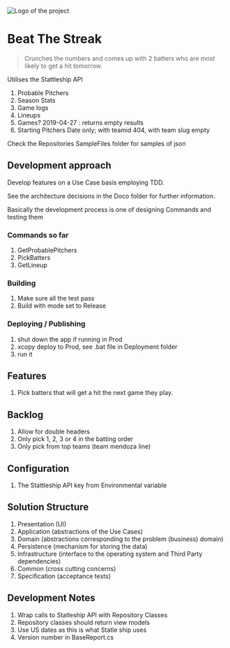 ﻿![Logo of the project](https://raw.githubusercontent.com/jehna/readme-best-practices/master/sample-logo.png)

# Beat The Streak
> Crunches the numbers and comes up with 2 batters who are most likely to get a hit tomorrow.

Utilises the Stattleship API
 1. Probable Pitchers
 2. Season Stats
 3. Game logs
 4. Lineups
 5. Games?  2019-04-27 : returns empty results
 6. Starting Pitchers Date only; with teamid 404, with team slug empty

 Check the Repositories SampleFiles folder for samples of json

## Development approach

Develop features on a Use Case basis employing TDD.

See the architecture decisions in the Doco folder for further information.

Basically the development process is one of designing Commands and testing them

### Commands so far 
 1. GetProbablePitchers
 2. PickBatters
 3. GetLineup

### Building

 1. Make sure all the test pass
 1. Build with mode set to Release

### Deploying / Publishing

 1. shut down the app if running in Prod
 1. xcopy deploy to Prod, see .bat file in Deployment folder
 1. run it

## Features

 1. Pick batters that will get a hit the next game they play.

## Backlog

 1. Allow for double headers
 2. Only pick 1, 2, 3 or 4 in the batting order
 3. Only pick from top teams (team mendoza line)

## Configuration
 1. The Stattleship API key from Environmental variable

## Solution Structure
 1.	Presentation (UI)
 2.	Application (abstractions of the Use Cases)
 3.	Domain (abstractions corresponding to the problem (business) domain)
 4.	Persistence (mechanism for storing the data)
 5.	Infrastructure (interface to the operating system and Third Party dependencies)
 6.	Common (cross cutting concerns)
 7.	Specification (acceptance tests)

## Development Notes
 1. Wrap calls to Statleship API with Repository Classes
 2. Repository classes should return view models
 3. Use US dates as this is what Statle ship uses
 4. Version number in BaseReport.cs